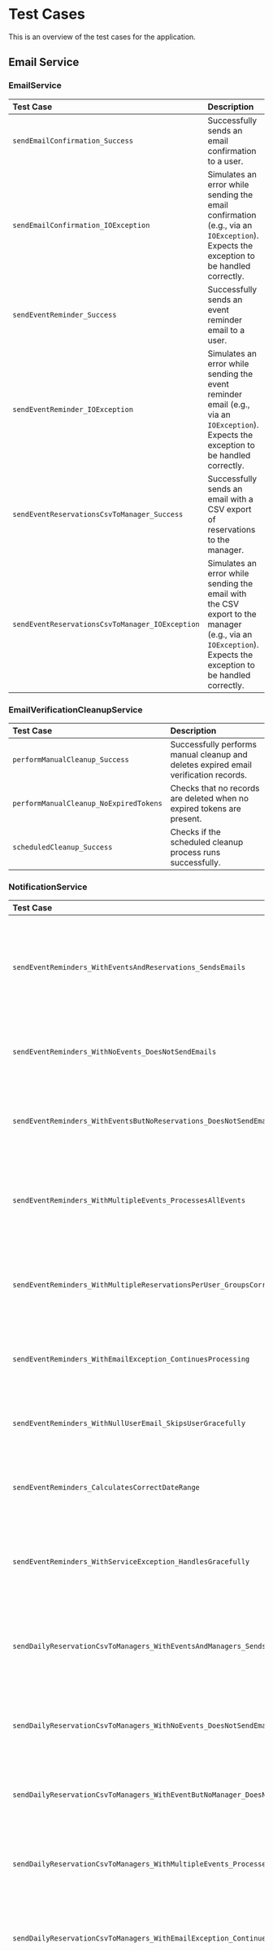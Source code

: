 # Test Cases

This is an overview of the test cases for the application.

## Email Service

### EmailService

| Test Case | Description |
| :--- | :--- |
| `sendEmailConfirmation_Success` | Successfully sends an email confirmation to a user. |
| `sendEmailConfirmation_IOException` | Simulates an error while sending the email confirmation (e.g., via an `IOException`). Expects the exception to be handled correctly. |
| `sendEventReminder_Success` | Successfully sends an event reminder email to a user. |
| `sendEventReminder_IOException` | Simulates an error while sending the event reminder email (e.g., via an `IOException`). Expects the exception to be handled correctly. |
| `sendEventReservationsCsvToManager_Success` | Successfully sends an email with a CSV export of reservations to the manager. |
| `sendEventReservationsCsvToManager_IOException` | Simulates an error while sending the email with the CSV export to the manager (e.g., via an `IOException`). Expects the exception to be handled correctly. |

### EmailVerificationCleanupService

| Test Case | Description |
| :--- | :--- |
| `performManualCleanup_Success` | Successfully performs manual cleanup and deletes expired email verification records. |
| `performManualCleanup_NoExpiredTokens` | Checks that no records are deleted when no expired tokens are present. |
| `scheduledCleanup_Success` | Checks if the scheduled cleanup process runs successfully. |

### NotificationService

| Test Case | Description |
| :--- | :--- |
| `sendEventReminders_WithEventsAndReservations_SendsEmails` | Checks that event reminders are successfully sent to users with reservations for tomorrow's events. |
| `sendEventReminders_WithNoEvents_DoesNotSendEmails` | Checks that no emails are sent when there are no events for tomorrow. |
| `sendEventReminders_WithEventsButNoReservations_DoesNotSendEmails` | Checks that no emails are sent when events exist but there are no reservations. |
| `sendEventReminders_WithMultipleEvents_ProcessesAllEvents` | Checks that all events for tomorrow are processed and corresponding reminders are sent. |
| `sendEventReminders_WithMultipleReservationsPerUser_GroupsCorrectly` | Checks that multiple reservations by the same user for one event are grouped correctly. |
| `sendEventReminders_WithEmailException_ContinuesProcessing` | Checks that processing continues for other users in case of email errors. |
| `sendEventReminders_WithNullUserEmail_SkipsUserGracefully` | Checks that users with null email addresses are skipped gracefully. |
| `sendEventReminders_CalculatesCorrectDateRange` | Checks that the correct date range (tomorrow) is used for the event search. |
| `sendEventReminders_WithServiceException_HandlesGracefully` | Checks the behavior in case of service exceptions (e.g., database error). |
| `sendDailyReservationCsvToManagers_WithEventsAndManagers_SendsCsvEmails` | Checks that CSV export emails are successfully sent to managers of events taking place today. |
| `sendDailyReservationCsvToManagers_WithNoEvents_DoesNotSendEmails` | Checks that no CSV export emails are sent when there are no events for today. |
| `sendDailyReservationCsvToManagers_WithEventButNoManager_DoesNotSendEmail` | Checks that no email is sent if an event has no assigned manager. |
| `sendDailyReservationCsvToManagers_WithMultipleEvents_ProcessesAllEvents` | Checks that CSV exports are sent for all of today's events with different managers. |
| `sendDailyReservationCsvToManagers_WithEmailException_ContinuesProcessing` | Checks that processing continues for other managers in case of email errors. |
| `sendDailyReservationCsvToManagers_CalculatesCorrectDateRange` | Checks that the correct date range (today) is used for the event search. |
| `sendDailyReservationCsvToManagers_WithServiceException_HandlesGracefully` | Checks the behavior in case of service exceptions during CSV export processing. |

## Security

### AuthService

| Test Case | Description |
| :--- | :--- |
| `authenticate_Success` | Successfully authenticates a user with valid credentials and returns a token. |
| `authenticate_Success_WithEmail` | Successfully authenticates a user with valid credentials (email) and returns a token. |
| `authenticate_AuthenticationFailedException_InvalidUsername` | Attempts to authenticate with a non-existent username. Expects `AuthenticationFailedException`. |
| `authenticate_AuthenticationFailedException_InvalidPassword` | Attempts to authenticate with a valid username but an incorrect password. Expects `AuthenticationFailedException`. |
| `testAuthenticateFailureEmailNotFound` | Attempts to authenticate with a non-existent email address. Expects `AuthenticationFailedException`. |
| `testAuthenticateWithEmailWrongPassword` | Attempts to authenticate with a valid email address but an incorrect password. Expects `AuthenticationFailedException`. |
| `testAuthenticateWithEmailIdentifier` | Checks that email addresses are correctly identified as emails and that email-based search is used. |
| `testAuthenticateWithEmptyPassword` | Attempts to authenticate with an empty password. Expects `AuthenticationFailedException`. |
| `testAuthenticateIdentifierDetection` | Tests the correct detection of email vs. username as an identifier. |
| `testAuthenticateUsernameIdentification` | Checks that usernames without an @ symbol are correctly identified as usernames. |
| `testAuthenticateWithInvalidHash` | Tests the behavior with an invalid password hash format. Expects `RuntimeException`. |
| `testAuthenticateSpecialCharactersInPassword` | Tests authentication with special characters in the password. |

### TokenService

| Test Case | Description |
| :--- | :--- |
| `generateToken_Success` | Successfully generates a JWT token for a given user. |
| `generateToken_ValidTokenContent` | Checks if the generated token contains the correct user information (e.g., username, roles). |
| `generateToken_TokenExpiration` | Checks if the generated token has a correct expiration time. |
| `generateToken_NullEmail_UsesEmptyString` | Checks that an empty string is used in the token for a null email. |
| `generateToken_EmptyRoles_HandlesCorrectly` | Tests the behavior for a user with an empty roles list. |
| `getExpirationMinutes_ReturnsConfiguredValue` | Checks that the configured expiration time is returned correctly. |
| `createNewJwtCookie_ValidCookie` | Successfully creates a JWT cookie with correct properties (HttpOnly, Secure, Path, MaxAge). |
| `createNewJwtCookie_DifferentExpirationTime` | Checks that different expiration times are correctly reflected in the cookie's MaxAge. |
| `createNewJwtCookie_EmptyToken` | Tests the behavior when creating a cookie with an empty token. |
| `createNewJwtCookie_NullToken` | Tests the behavior when creating a cookie with a null token. |
| `generateToken_CustomExpirationTime` | Checks that custom expiration times (e.g., 24 hours) are applied correctly. |

### AuthResource

| Test Case | Description |
| :--- | :--- |
| `login_Success` | Sends a POST request to `/api/auth/login` with valid credentials. Expects a 200 OK status and a JWT cookie with the correct `Max-Age`. |
| `login_AuthenticationFailedException_InvalidCredentials` | Sends a POST request to `/api/auth/login` with invalid credentials. Expects a 401 Unauthorized status. |
| `login_BadRequest_MissingCredentials` | Sends a POST request to `/api/auth/login` without a username or password. Expects a 400 Bad Request status. |
| `register_Success` | Sends a POST request to `/api/auth/register` with valid registration data. Expects a 201 Created status. |
| `register_Failure_DuplicateUsername` | Sends a POST request to `/api/auth/register` with an already existing username. Expects a 409 Conflict status. |
| `register_Failure_InvalidData` | Sends a POST request to `/api/auth/register` with invalid data (e.g., missing username, too short password). Expects a 400 Bad Request status. |

## UserService

### createUser(UserCreationDTO userCreationDTO)

| Test Case | Description |
| :--- | :--- |
| `createUser_Success_WithEmail` | Creates a new user with valid data (username, password, email, first name, last name). Checks if the user is successfully saved in the database and an email confirmation is sent. |
| `createUser_Success_WithoutEmail` | Creates a new user with valid data (username, password, first name, last name), but without an email. Checks if the user is successfully saved in the database and no email confirmation is sent. |
| `createUser_InvalidUserException_NullDTO` | Attempts to create a user with a `null` `UserCreationDTO`. Expects `InvalidUserException`. |
| `createUser_InvalidUserException_EmptyUsername` | Attempts to create a user with an empty or whitespace-only username. Expects `InvalidUserException`. |
| `createUser_InvalidUserException_EmptyPassword` | Attempts to create a user with an empty or whitespace-only password. Expects `InvalidUserException`. |
| `createUser_DuplicateUserException_ExistingUsername` | Attempts to create a user with a username that already exists in the database. Expects `DuplicateUserException`. |
| `createUser_Success_WithDuplicateEmail` | Creates a new user with an email address that is already used by another user. Checks if the user is created successfully and no `DuplicateUserException` is thrown. |
| `createUser_InternalServerErrorException_EmailSendFailure` | Simulates an error while sending the email confirmation (e.g., via an `IOException` in `EmailService`). Expects `InternalServerErrorException`. |

### importUsers(Set<AdminUserCreationDto> adminUserCreationDtos)

| Test Case | Description |
| :--- | :--- |
| `importUsers_Success` | Successfully imports multiple users. |
| `importUsers_EmptySet` | Attempts to import an empty set of users. Expects an empty list of imported users. |
| `importUsers_InvalidUserException` | Attempts to import users with invalid data (e.g., empty username). Expects `InvalidUserException`. |
| `importUsers_DuplicateUserException` | Attempts to import users, one of whom already exists. Expects `DuplicateUserException`. |
| `importUsers_EmailSendFailure` | Simulates an email sending failure during import. Expects `RuntimeException`. |

### updateUser(Long id, AdminUserUpdateDTO user)

| Test Case | Description |
| :--- | :--- |
| `updateUser_Success_UpdateFirstname` | Successfully updates the first name of an existing user (admin function). |
| `updateUser_Success_UpdateLastname` | Successfully updates the last name of an existing user (admin function). |
| `updateUser_Success_UpdatePassword` | Successfully updates the password of an existing user (admin function). |
| `updateUser_Success_UpdateRoles` | Successfully updates the roles of an existing user (admin function). |
| `updateUser_Success_NoEmailChange` | Successfully updates other fields of an existing user (e.g., first name, last name, password, roles) without changing the email address (admin function). Checks that no email confirmation is sent. |
| `updateUser_Success_UpdateEmail` | Successfully updates the email address of an existing user and checks if the email verification is reset and a new confirmation email is sent (admin function). |
| `updateUser_UserNotFoundException` | Attempts to update a non-existent user (admin function). Expects `UserNotFoundException`. |
| `updateUser_InvalidUserException_NullDTO` | Attempts to update a user with a `null` `AdminUserUpdateDTO` (admin function). Expects `InvalidUserException`. |
| `updateUser_Success_WithDuplicateEmail` | Updates a user's email address to an already existing email address (admin function). Checks if the update is successful and no `DuplicateUserException` is thrown. |
| `updateUser_InternalServerErrorException_EmailSendFailure` | Simulates an error while sending the email confirmation after an email change (admin function). Expects `InternalServerErrorException`. |

### deleteUser(Long id)

| Test Case | Description |
| :--- | :--- |
| `deleteUser_Success` | Successfully deletes an existing user by their ID. |
| `deleteUser_UserNotFoundException` | Attempts to delete a non-existent user. Expects `UserNotFoundException`. |

### getUserById(Long id)

| Test Case | Description |
| :--- | :--- |
| `getUserById_Success` | Successfully retrieves an existing user by their ID. |
| `getUserById_UserNotFoundException` | Attempts to retrieve a non-existent user. Expects `UserNotFoundException`. |

### getAllUsers()

| Test Case | Description |
| :--- | :--- |
| `getAllUsers_Success_WithUsers` | Successfully retrieves a list of all users when users are present. |
| `getAllUsers_Success_NoUsers` | Successfully retrieves an empty list when no users are present. |

### getAvailableRoles()

| Test Case | Description |
| :--- | :--- |
| `getAvailableRoles_Success` | Successfully retrieves a list of all available roles. |

### updateUserProfile(String username, UserProfileUpdateDTO userProfileUpdateDTO)

| Test Case | Description |
| :--- | :--- |
| `updateUserProfile_Success_UpdateFirstname` | Successfully updates the first name of an existing user via their username. |
| `updateUserProfile_Success_UpdateLastname` | Successfully updates the last name of an existing user via their username. |
| `updateUserProfile_Success_UpdatePassword` | Successfully updates the password of an existing user via their username. |
| `updateUserProfile_Success_PasswordSaltChangesOnPasswordUpdate` | Checks if the salt changes when updating the password of an existing user via their username. |
| `updateUserProfile_Success_UpdateEmail` | Successfully updates the email address of an existing user via their username and checks if the email verification is reset and a new confirmation email is sent. |
| `updateUserProfile_DoesNotUpdateRoles` | Ensures that an attempt to update one's own roles via this endpoint is ignored. |
| `updateUserProfile_UserNotFoundException` | Attempts to update the profile of a non-existent user. Expects `UserNotFoundException`. |
| `updateUserProfile_InvalidUserException_NullDTO` | Attempts to update a user profile with a `null` `UserProfileUpdateDTO`. Expects `InvalidUserException`. |
| `updateUserProfile_Success_WithDuplicateEmail` | Updates a user profile's email address to an already existing email address. Checks if the update is successful and no `DuplicateUserException` is thrown. |
| `updateUserProfile_InternalServerErrorException_EmailSendFailure` | Simulates an error while sending the email confirmation after an email change. Expects `InternalServerErrorException`. |

### verifyEmailWithCode(String verificationCode)

| Test Case | Description |
| :--- | :--- |
| `verifyEmailWithCode_Success` | Successfully verifies an email address with a valid 6-digit verification code. Checks if the email verification record is deleted and the user is marked as "email verified". |
| `verifyEmailWithCode_BadRequestException_NullCode` | Attempts to verify the email with a `null` verification code. Expects `IllegalArgumentException`. |
| `verifyEmailWithCode_BadRequestException_EmptyCode` | Attempts to verify the email with an empty verification code. Expects `IllegalArgumentException`. |
| `verifyEmailWithCode_BadRequestException_InvalidFormat` | Attempts to verify the email with a verification code that does not match the 6-digit number format. Expects `IllegalArgumentException`. |
| `verifyEmailWithCode_BadRequestException_CodeNotFound` | Attempts to verify the email with a verification code for which no verification record exists. Expects `IllegalArgumentException`. |
| `verifyEmailWithCode_TokenExpiredException` | Attempts to verify the email with an expired verification code. Expects `TokenExpiredException`. |
| `verifyEmailWithCode_FailsWithUsedCode` | Ensures that an already used email verification code cannot be used again. |

## EventService

### createEvent(EventRequestDTO dto, User manager)

| Test Case | Description |
| :--- | :--- |
| `createEvent_Success` | Successfully creates a new event with valid data and a manager. |
| `createEvent_IllegalArgumentException_LocationNotFound` | Attempts to create an event with a non-existent EventLocation ID. Expects `IllegalArgumentException`. |

### updateEvent(Long id, EventRequestDTO dto, User manager)

| Test Case | Description |
| :--- | :--- |
| `updateEvent_Success_AsManager` | Successfully updates an existing event as the event's manager. |
| `updateEvent_Success_AsAdmin` | Successfully updates an existing event as an administrator. |
| `updateEvent_EventNotFoundException` | Attempts to update a non-existent event. Expects `EventNotFoundException`. |
| `updateEvent_ForbiddenException_NotManagerOrAdmin` | Attempts to update an event as a user who is neither a manager nor an administrator. Expects `ForbiddenException`. |
| `updateEvent_IllegalArgumentException_LocationNotFound` | Attempts to update an event with a non-existent EventLocation ID. Expects `IllegalArgumentException`. |

### getEventsByCurrentManager(User manager)

| Test Case | Description |
| :--- | :--- |
| `getEventsByCurrentManager_Success_AsAdmin` | Retrieves all events as an administrator. |
| `getEventsByCurrentManager_Success_AsManager` | Retrieves events belonging to the current manager. |
| `getEventsByCurrentManager_Success_NoEventsForManager` | Retrieves an empty list if the manager manages no events. |

### setReservationsAllowedForUser(EventUserAllowancesDto dto, User manager)

| Test Case | Description |
| :--- | :--- |
| `setReservationsAllowedForUser_Success_NewAllowance` | Successfully sets the allowed number of reservations for a user for an event (new entry). |
| `setReservationsAllowedForUser_Success_UpdateAllowance` | Successfully updates the allowed number of reservations for a user for an event (existing entry). |
| `setReservationsAllowedForUser_EventNotFoundException` | Attempts to set reservation allowance for a non-existent event. Expects `EventNotFoundException`. |
| `setReservationsAllowedForUser_UserNotFoundException` | Attempts to set reservation allowance for a non-existent user. Expects `UserNotFoundException`. |
| `setReservationsAllowedForUser_ForbiddenException_NotManagerOrAdmin` | Attempts to set reservation allowance as a user who is neither a manager nor an administrator of the event. Expects `ForbiddenException`. |
| `setReservationsAllowedForUser_Success_AsAdmin` | Successfully sets the allowed number of reservations for a user for an event by an administrator and checks for correct data persistence. |

### updateReservationAllowance(EventUserAllowanceUpdateDto dto, User manager)

| Test Case | Description |
| :--- | :--- |
| `updateReservationAllowance_Success_AsManager` | Successfully updates an existing reservation allowance as the event's manager. |
| `updateReservationAllowance_Success_AsAdmin` | Successfully updates an existing reservation allowance as an administrator. |
| `updateReservationAllowance_EventNotFoundException_AllowanceNotFound` | Attempts to update a non-existent reservation allowance. Expects `EventNotFoundException`. |
| `updateReservationAllowance_SecurityException_NotManagerOrAdmin` | Attempts to update a reservation allowance as a user who is neither a manager nor an administrator of the event. Expects `SecurityException`. |

### getReservationAllowanceById(Long id, User manager)

| Test Case | Description |
| :--- | :--- |
| `getReservationAllowanceById_Success_AsManager` | Successfully retrieves an `EventUserAllowance` as the responsible manager. |
| `getReservationAllowanceById_Success_AsAdmin` | Successfully retrieves an `EventUserAllowance` as an administrator. |
| `getReservationAllowanceById_ForbiddenException_NotManagerOrAdmin` | Attempts to retrieve an `EventUserAllowance` as an unauthorized user. Expects `SecurityException`. |
| `getReservationAllowanceById_EventNotFoundException` | Attempts to retrieve a non-existent `EventUserAllowance`. Expects `EventNotFoundException`. |

## ReservationService

### findAllReservations(User currentUser)

| Test Case | Description |
| :--- | :--- |
| `findAllReservations_Success_AsAdmin` | Retrieves all reservations as an administrator. |
| `findAllReservations_Success_AsManager` | Retrieves reservations for events that the manager is allowed to manage. |
| `findAllReservations_Success_NoAllowedEventsForManager` | Retrieves an empty list if the manager is not allowed to manage any events. |
| `findAllReservations_ForbiddenException_OtherRoles` | Attempts to retrieve reservations as a user with a different role. Expects `ForbiddenException`. |

### findReservationById(Long id, User currentUser)

| Test Case | Description |
| :--- | :--- |
| `findReservationById_Success_AsAdmin` | Retrieves a reservation as an administrator. |
| `findReservationById_Success_AsManager` | Retrieves a reservation belonging to an event that the manager is allowed to manage. |
| `findReservationById_NotFoundException` | Attempts to retrieve a non-existent reservation. Expects `NotFoundException`. |
| `findReservationById_ForbiddenException_NotAllowed` | Attempts to retrieve a reservation for which the user has no permission. Expects `ForbiddenException`. |

### createReservation(ReservationRequestDTO dto, User currentUser)

| Test Case | Description |
| :--- | :--- |
| `createReservation_Success_AsAdmin` | Successfully creates a reservation as an administrator. |
| `createReservation_Success_AsManager` | Successfully creates a reservation as a manager for an event they are allowed to manage. |
| `createReservation_UserNotFoundException_TargetUser` | Attempts to create a reservation for a non-existent target user. Expects `UserNotFoundException`. |
| `createReservation_NotFoundException_EventNotFound` | Attempts to create a reservation for a non-existent event. Expects `NotFoundException`. |
| `createReservation_ForbiddenException_NotAllowed` | Attempts to create a reservation as a user who has no permission. Expects `ForbiddenException`. |
| `createReservation_NotFoundException_SeatNotFound` | Attempts to create a reservation for a non-existent seat. Expects `NotFoundException`. |
| `createReservation_BadRequestException_NoAllowance` | Attempts to create a reservation when the user has no reservation allowance for the event. Expects `BadRequestException`. |
| `createReservation_BadRequestException_AllowanceZero` | Attempts to create a reservation when the user's reservation allowance is 0. Expects `BadRequestException`. |
| `createReservation_Forbidden_AsUser` | Attempts to create a reservation as a regular user, which should fail. |

### updateReservation(Long id, ReservationRequestDTO dto, User currentUser)

| Test Case | Description |
| :--- | :--- |
| `updateReservation_Success_AsAdmin` | Successfully updates a reservation as an administrator. |
| `updateReservation_Success_AsManager` | Successfully updates a reservation as a manager for an event they are allowed to manage. |
| `updateReservation_NotFoundException_ReservationNotFound` | Attempts to update a non-existent reservation. Expects `NotFoundException`. |
| `updateReservation_ForbiddenException_NotAllowed` | Attempts to update a reservation as a user who has no permission. Expects `ForbiddenException`. |
| `updateReservation_NotFoundException_NewEventNotFound` | Attempts to update a reservation to a non-existent new event. Expects `NotFoundException`. |
| `updateReservation_ForbiddenException_NewEventNotAllowed` | Attempts to update a reservation to a new event for which the manager has no permission. Expects `ForbiddenException`. |
| `updateReservation_NotFoundException_UserNotFound` | Attempts to update a reservation with a non-existent user. Expects `NotFoundException`. |
| `updateReservation_NotFoundException_SeatNotFound` | Attempts to update a reservation with a non-existent seat. Expects `NotFoundException`. |

### deleteReservation(Long id, User currentUser)

| Test Case | Description |
| :--- | :--- |
| `deleteReservation_Success_AsAdmin` | Successfully deletes a reservation as an administrator. |
| `deleteReservation_Success_AsManager` | Successfully deletes a reservation as a manager for an event they are allowed to manage. |
| `deleteReservation_NotFoundException` | Attempts to delete a non-existent reservation. Expects `NotFoundException`. |
| `deleteReservation_ForbiddenException_NotAllowed` | Attempts to delete a reservation as a user who has no permission. Expects `ForbiddenException`. |
| `blockSeats_Success` | Successfully blocks seats for an event as a manager. |
| `blockSeats_Forbidden` | Attempts to block seats as an unauthorized user. Expects `SecurityException`. |
| `blockSeats_SeatAlreadyReserved` | Attempts to block already reserved or blocked seats. Expects `IllegalStateException`. |

## EventService (reservation package)

### getEventsForCurrentUser(String username)

| Test Case | Description |
| :--- | :--- |
| `getEventsForCurrentUser_Success` | Successfully retrieves events for the current user based on their EventUserAllowances. The response includes the number of allowed reservations. |
| `getEventsForCurrentUser_UserNotFoundException` | Attempts to retrieve events for a non-existent user. Expects `UserNotFoundException`. |
| `getEventsForCurrentUser_Success_NoEvents` | Retrieves an empty list if the user has no EventUserAllowances. |

## ReservationService (reservation package)

### findReservationsByUser(User currentUser)

| Test Case | Description |
| :--- | :--- |
| `findReservationsByUser_Success` | Successfully retrieves all reservations for the current user. |
| `findReservationsByUser_Success_NoReservations` | Retrieves an empty list if the user has no reservations. |

### findReservationByIdForUser(Long id, User currentUser)

| Test Case | Description |
| :--- | :--- |
| `findReservationByIdForUser_Success` | Successfully retrieves a reservation for the current user by ID. |
| `findReservationByIdForUser_NotFoundException` | Attempts to retrieve a non-existent reservation. Expects `NotFoundException`. |
| `findReservationByIdForUser_ForbiddenException` | Attempts to retrieve a reservation that does not belong to the current user. Expects `ForbiddenException`. |

### createReservationForUser(UserReservationsRequestDTO dto, User currentUser)

| Test Case | Description |
| :--- | :--- |
| `createReservationForUser_Success` | Successfully creates one or more reservations for the current user. |
| `createReservationForUser_NotFoundException_EventNotFound` | Attempts to create a reservation for a non-existent event. Expects `NotFoundException`. |
| `createReservationForUser_NotFoundException_SeatNotFound` | Attempts to create a reservation for one or more non-existent seats. Expects `NotFoundException`. |
| `createReservationForUser_ForbiddenException_NoAllowance` | Attempts to create a reservation when the user has no reservation allowance for the event. Expects `ForbiddenException`. |
| `createReservationForUser_NoSeatsAvailableException_LimitReached` | Attempts to create more reservations than the allowed number for the user. Expects `NoSeatsAvailableException`. |
| `createReservationForUser_EventBookingClosedException` | Attempts to create a reservation for an event whose booking deadline has passed. Expects `EventBookingClosedException`. |
| `createReservationForUser_SeatAlreadyReservedException` | Attempts to create a reservation for an already reserved seat. Expects `SeatAlreadyReservedException`. |
| `createReservationForUser_IllegalArgumentException_NoSeatIds` | Attempts to create a reservation without specifying seat IDs. |
| `createReservationForUser_IllegalStateException_EmailNotVerified` | Attempts to create a reservation with a user whose email address is not verified. Expects `IllegalStateException`. |

### deleteReservationForUser(Long id, User currentUser)

| Test Case | Description |
| :--- | :--- |
| `deleteReservationForUser_Success` | Successfully deletes a reservation for the current user. |
| `deleteReservationForUser_NotFoundException` | Attempts to delete a non-existent reservation. Expects `NotFoundException`. |
| `deleteReservationForUser_ForbiddenException_NotOwner` | Attempts to delete a reservation that does not belong to the current user. Expects `ForbiddenException`. |
| `deleteReservationForUser_ForbiddenException_NoAllowance` | Attempts to delete a reservation when the user has no reservation allowance for the event (even though they are the owner of the reservation). Expects `ForbiddenException`. |

## EventLocation Service

### EventLocationService (Manager/Admin)

| Test Case | Description |
| :--- | :--- |
| `getEventLocationsByCurrentManager_Success_AsAdmin` | Retrieves all EventLocations as an administrator. |
| `getEventLocationsByCurrentManager_Success_AsManager` | Retrieves EventLocations belonging to the current manager. |
| `getEventLocationsByCurrentManager_Success_NoEventLocationsForManager` | Retrieves an empty list if the manager manages no EventLocations. |
| `createEventLocation_Success` | Successfully creates a new EventLocation with valid data. |
| `createEventLocation_InvalidInput` | Attempts to create an EventLocation with invalid data (e.g., empty fields). |
| `createEventLocation_InvalidInput_NegativeCapacity` | Attempts to create an EventLocation with negative capacity. |
| `updateEventLocation_Success_AsManager` | Successfully updates an existing EventLocation as the owner. |
| `updateEventLocation_Success_AsAdmin` | Successfully updates an existing EventLocation as an administrator. |
| `updateEventLocation_NotFound` | Attempts to update a non-existent EventLocation. |
| `updateEventLocation_ForbiddenException_NotManagerOrAdmin` | Attempts to update an EventLocation without the required permissions. |
| `deleteEventLocation_Success_AsManager` | Successfully deletes an existing EventLocation as the owner. |
| `deleteEventLocation_Success_AsAdmin` | Successfully deletes an existing EventLocation as an administrator. |
| `deleteEventLocation_NotFound` | Attempts to delete a non-existent EventLocation. |
| `deleteEventLocation_ForbiddenException_NotManagerOrAdmin` | Attempts to delete an EventLocation without the required permissions. |
| `importEventLocation_Success` | Successfully creates a new EventLocation with a list of seats. |
| `importSeatsToEventLocation_Success` | Successfully imports seats to an existing EventLocation as a manager. |
| `importSeatsToEventLocation_Success_AsAdmin` | Successfully imports seats to an existing EventLocation as an administrator. |
| `importSeatsToEventLocation_NotFound` | Attempts to import seats to a non-existent EventLocation. |
| `importSeatsToEventLocation_Forbidden` | Attempts to import seats to an EventLocation for which there is no permission. |
| `createEventLocation_WithMarkers_Success` | Successfully creates a new EventLocation with markers. |
| `createEventLocation_WithNullMarkers_Success` | Successfully creates a new EventLocation with a null marker list. |
| `createEventLocation_WithEmptyMarkers_Success` | Successfully creates a new EventLocation with an empty marker list. |
| `updateEventLocation_WithMarkers_Success` | Successfully updates an existing EventLocation with new markers. |
| `updateEventLocation_ClearingMarkers_Success` | Successfully updates an existing EventLocation and deletes all markers. |
| `convertToMarkerEntities_ValidInput` | Tests the conversion of marker DTOs to entities with various limits. |

### EventLocationService (User)

| Test Case | Description |
| :--- | :--- |
| `getLocationsForCurrentUser_Success_FromAllowanceAndReservation` | Successfully retrieves event locations for the current user based on permissions and reservations. |
| `getLocationsForCurrentUser_Deduplicates_Locations` | Ensures that duplicate event locations from permissions and reservations are correctly deduplicated. |
| `getLocationsForCurrentUser_Empty` | Retrieves an empty list if the user has no event locations via permissions or reservations. |
| `getLocationsForCurrentUser_UserNotFound` | Attempts to retrieve event locations for a non-existent user. Expects `UserNotFoundException`. |
| `getLocationsForCurrentUser_Success_OnlyFromAllowance` | Successfully retrieves event locations for the current user when only permissions are present. |
| `getLocationsForCurrentUser_Success_OnlyFromReservation` | Successfully retrieves event locations for the current user when only reservations are present. |
| `getLocationsForCurrentUser_NoAllowanceNoReservation` | Retrieves an empty list if the user has neither permissions nor reservations. |
| `getLocationsForCurrentUser_OneLocationWithAllowance_OneLocationWithReservation` | Successfully retrieves event locations when one location is assigned via permission and another via reservation. |
| `getLocationsForCurrentUser_TwoDifferentLocations_OneAllowanceOneReservation` | Successfully retrieves event locations when two different locations are assigned via permission and reservation. |
| `getLocationsForCurrentUser_OneLocationTwoEvents_OneAllowanceOneReservation` | Successfully retrieves a single event location when it is assigned via two different events (one with permission, one with reservation). |

### EventLocationResource (User)

| Test Case | Description |
| :--- | :--- |
| `getLocations_ReturnsLocationsForUser` | Successfully retrieves event locations for the authenticated user. |
| `getLocations_NoAuth_ReturnsUnauthorized` | Attempts to retrieve event locations without authentication. Expects `401 Unauthorized`. |
| `getLocations_UserWithNoLocations_ReturnsEmptyList` | Retrieves an empty list if the authenticated user has no event locations. |
| `getLocations_DeduplicatesLocations_FromAllowanceAndReservation` | Ensures that event locations are correctly deduplicated when they are accessible via both permissions and reservations. |

## EventLocationMarker Tests

### EventLocationMarker

| Test Case | Description |
| :--- | :--- |
| `testDefaultConstructor` | Checks for correct initialization with the default constructor. |
| `testParameterizedConstructor` | Checks for correct initialization with the parameterized constructor. |
| `testSettersAndGetters` | Tests all setter and getter methods. |
| `testEquals_SameObject` | Checks equals() with the same object. |
| `testEquals_EqualObjects` | Checks equals() with identical objects. |
| `testEquals_DifferentLabel` | Checks equals() with different labels. |
| `testEquals_DifferentXCoordinate` | Checks equals() with different X coordinates. |
| `testEquals_DifferentYCoordinate` | Checks equals() with different Y coordinates. |
| `testEquals_NullObject` | Checks equals() with a null object. |
| `testEquals_DifferentClass` | Checks equals() with a different class type. |
| `testEquals_NullValues` | Checks equals() with null values in both objects. |
| `testEquals_MixedNullValues` | Checks equals() with mixed null values. |
| `testHashCode_EqualObjects` | Checks for consistent hashCode() values for equal objects. |
| `testHashCode_DifferentObjects` | Checks for different hashCode() values for different objects. |
| `testHashCode_NullValues` | Checks hashCode() with null values. |
| `testToString` | Checks the toString() output with normal values. |
| `testToString_NullValues` | Checks the toString() output with null values. |
| `testCoordinatesBoundaries` | Tests boundary values for coordinates (Integer.MAX_VALUE, Integer.MIN_VALUE). |
| `testEmptyLabel` | Tests behavior with an empty label. |

### MakerRequestDTO

| Test Case | Description |
| :--- | :--- |
| `testDefaultConstructor` | Checks for correct initialization with the default constructor. |
| `testParameterizedConstructor` | Checks for correct initialization with the parameterized constructor. |
| `testSettersAndGetters` | Tests all setter and getter methods. |
| `testSettersWithNullValues` | Tests setters with null values. |
| `testWithBoundaryValues` | Tests boundary values for coordinates. |
| `testWithZeroCoordinates` | Tests behavior with zero coordinates. |
| `testWithNegativeCoordinates` | Tests behavior with negative coordinates. |
| `testLongLabel` | Tests behavior with a very long label. |
| `testSetterChaining` | Tests that setters function independently. |
| `testOverwriteValues` | Tests overwriting values. |

### EventLocationMakerDTO

| Test Case | Description |
| :--- | :--- |
| `testConstructorWithMarkerEntity` | Checks constructor with EventLocationMarker entity. |
| `testDirectConstructor` | Checks direct constructor with parameters. |
| `testWithZeroCoordinates` | Tests behavior with zero coordinates. |
| `testWithNegativeCoordinates` | Tests behavior with negative coordinates. |
| `testWithBoundaryValues` | Tests boundary values for coordinates. |
| `testWithNullLabel` | Tests behavior with a null label. |
| `testWithEmptyLabel` | Tests behavior with an empty label. |
| `testWithLongLabel` | Tests behavior with a very long label. |
| `testRecordEquality` | Tests record equality and differences. |
| `testRecordHashCode` | Tests record hashCode consistency. |
| `testRecordToString` | Tests record toString method. |
| `testConversionConsistency` | Tests consistency in conversion from Entity to DTO. |
| `testNullCoordinatesInEntity` | Tests behavior with null coordinates in Entity (NullPointerException expected). |

## Seat Service

### SeatService

| Test Case | Description |
| :--- | :--- |
| `createSeat_Success` | Successfully creates a new seat with valid data. |
| `createSeat_Success_AsManager` | Successfully creates a new seat as a manager. |
| `createSeat_Success_AsAdmin` | Successfully creates a new seat as an admin. |
| `createSeat_ForbiddenException_NotManagerOfLocation` | Attempts to create a seat for a location that one does not own. |
| `createSeat_InvalidInput` | Attempts to create a seat with invalid data. |
| `findAllSeatsForManager_Success_AsAdmin` | Retrieves all seats as an administrator. |
| `findAllSeatsForManager_Success_AsManager` | Retrieves seats belonging to the current manager. |
| `findAllSeatsForManager_Success_NoSeatsForManager` | Retrieves an empty list if the manager manages no seats. |
| `findSeatByIdForManager_Success_AsAdmin` | Retrieves a seat as an administrator. |
| `findSeatByIdForManager_Success_AsManager` | Retrieves a seat belonging to the current manager. |
| `findSeatByIdForManager_NotFound` | Attempts to retrieve a non-existent seat. |
| `findSeatByIdForManager_ForbiddenException` | Attempts to retrieve a seat for which there is no permission. |
| `updateSeat_Success_AsManager` | Successfully updates an existing seat as a manager. |
| `updateSeat_Success_AsAdmin` | Successfully updates an existing seat as an admin. |
| `updateSeat_NotFound` | Attempts to update a non-existent seat. |
| `updateSeat_InvalidInput` | Attempts to update a seat with invalid data. |
| `updateSeat_ForbiddenException_NotManagerOfSeatLocation` | Attempts to update a seat belonging to a foreign location. |
| `updateSeat_ForbiddenException_NotManagerOfNewLocation` | Attempts to move a seat to a foreign location. |
| `deleteSeat_Success_AsManager` | Successfully deletes an existing seat as a manager. |
| `deleteSeat_Success_AsAdmin` | Successfully deletes an existing seat as an admin. |
| `deleteSeat_NotFound` | Attempts to delete a non-existent seat. |
| `deleteSeat_ForbiddenException_NotManager` | Attempts to delete a seat for which there is no permission. |
| `findSeatEntityById_Success` | Successfully retrieves a seat entity. |
| `findSeatEntityById_ForbiddenException` | Attempts to retrieve a seat entity for which the user has no permission. |

## GlobalExceptionHandler

### GlobalExceptionHandler

| Test Case | Description |
| :--- | :--- |
| `testUserNotFoundException` | Tests the handling of `UserNotFoundException` and expects HTTP status 404 (Not Found). |
| `testEventNotFoundException` | Tests the handling of `EventNotFoundException` and expects HTTP status 404 (Not Found). |
| `testSeatNotFoundException` | Tests the handling of `SeatNotFoundException` and expects HTTP status 404 (Not Found). |
| `testReservationNotFoundException` | Tests the handling of `ReservationNotFoundException` and expects HTTP status 404 (Not Found). |
| `testEventLocationNotFoundException` | Tests the handling of `EventLocationNotFoundException` and expects HTTP status 404 (Not Found). |
| `testDuplicateUserException` | Tests the handling of `DuplicateUserException` and expects HTTP status 409 (Conflict). |
| `testSeatAlreadyReservedException` | Tests the handling of `SeatAlreadyReservedException` and expects HTTP status 409 (Conflict). |
| `testAuthenticationFailedException` | Tests the handling of `AuthenticationFailedException` and expects HTTP status 401 (Unauthorized). |
| `testTokenExpiredException` | Tests the handling of `TokenExpiredException` and expects HTTP status 401 (Unauthorized). |
| `testInvalidUserException` | Tests the handling of `InvalidUserException` and expects HTTP status 400 (Bad Request). |
| `testEventBookingClosedException` | Tests the handling of `EventBookingClosedException` and expects HTTP status 400 (Bad Request). |
| `testNoSeatsAvailableException` | Tests the handling of `NoSeatsAvailableException` and expects HTTP status 400 (Bad Request). |
| `testGenericException` | Tests the handling of generic `RuntimeException` and expects HTTP status 500 (Internal Server Error) with the original error message. |
| `testNullPointerException` | Tests the handling of `NullPointerException` and expects HTTP status 500 (Internal Server Error). |
| `testExceptionWithNullMessage` | Tests the handling of exceptions with a null message and expects HTTP status 500 (Internal Server Error). |
| `testExceptionWithEmptyMessage` | Tests the handling of exceptions with an empty message and expects HTTP status 500 (Internal Server Error). |

**Important Changes:**
- `EventBookingClosedException` and `NoSeatsAvailableException` now return HTTP status 400 (Bad Request) instead of 406 (Not Acceptable)
- Generic exceptions return the original error message without the additional "An unexpected error occurred: " prefix
- `ErrorResponseDTO` has been extended with a `getMessage()` method for better compatibility

## HttpForwardFilter

### HttpForwardFilter

| Test Case | Description |
| :--- | :--- |
| `doFilter_ForwardToRootPath` | Checks if the filter forwards requests that do not start with `/api` or `/q` and have a 404 status to the root path `/`. |
| `doFilter_NoForwardForApiOrQuarkusPath` | Checks if the filter does not forward requests that start with `/api` or `/q`. |
| `doFilter_NoForwardForNon404Status` | Checks if the filter does not forward requests with a status other than 404. |

# Resource Tests

This document describes the tests for the REST resources.

## Event Management

### EventLocationResource

Base Path: `/api/manager/eventlocations`

Roles: `MANAGER`, `ADMIN`

---

#### GET /

Retrieves all event locations for the current manager.

**Description:**

This test checks if a manager or administrator can retrieve a list of their event locations.

**Test Cases:**

*   **Success:**
    *   A manager with associated event locations retrieves the list and receives a `200 OK` status with the correct data.
    *   A manager without event locations retrieves the list and receives a `200 OK` status with an empty list.
*   **Failure:**
    *   An unauthenticated user attempts to access the endpoint and receives a `401 Unauthorized` status.
    *   A user with a different role (e.g., `USER`) attempts to access the endpoint and receives a `403 Forbidden` status.

---

#### POST /

Creates a new event location.

**Description:**

This test ensures that a manager or administrator can create a new event location.

**Test Cases:**

*   **Success:**
    *   A manager sends valid data and successfully creates a new event location. A `200 OK` status is returned with the data of the created location.
*   **Failure:**
    *   A manager sends invalid data (e.g., missing name) and receives a `400 Bad Request` status.
    *   An unauthenticated user attempts to create a location and receives `401 Unauthorized`.
    *   A user with the `USER` role attempts to create a location and receives `403 Forbidden`.
---

#### POST /import

Creates a new event location with seats.

**Description:**

This test ensures that a manager or administrator can import a new event location along with a list of seats.

**Test Cases:**

*   **Success:**
    *   A manager sends valid data and successfully imports a new event location and its associated seats. A `200 OK` status is returned with the data of the imported location.
*   **Failure:**
    *   A manager sends invalid data (e.g., missing name in the location or missing seat number) and receives a `400 Bad Request` status.
    *   An unauthenticated user attempts to create a location and receives `401 Unauthorized`.
    *   A user with the `USER` role attempts to create a location and receives `403 Forbidden`.

---

#### PUT /{id}

Updates an existing event location.

**Description:**

This test checks the update functionality for an event location.

**Test Cases:**

*   **Success:**
    *   A manager updates one of their event locations with valid data and receives `200 OK` with the updated data.
*   **Failure:**
    *   A manager attempts to update a location with invalid data and receives `400 Bad Request`.
    *   A manager attempts to update a location that does not belong to them and receives a `404 Not Found` or `403 Forbidden` status.
    *   A manager attempts to update a non-existent location and receives `404 Not Found`.
    *   An unauthenticated user attempts to update a location and receives `401 Unauthorized`.

---

#### DELETE /{id}

Deletes an event location.

**Description:**

This test ensures that a manager or administrator can delete one of their event locations.

**Test Cases:**

*   **Success:**
    *   A manager successfully deletes one of their event locations and receives a `200 OK` status.
*   **Failure:**
    *   A manager attempts to delete a location that does not belong to them and receives `404 Not Found` or `403 Forbidden`.
    *   A manager attempts to delete a non-existent location and receives `404 Not Found`.
    *   An unauthenticated user attempts to delete a location and receives `401 Unauthorized`.

## Reservation

### EventResource

Base Path: `/api/user/events`

Role: `USER`

---

#### GET /


---

### EventResource (Manager)

Base Path: `/api/manager/events`

Roles: `MANAGER`, `ADMIN`

---

#### POST /

Creates a new event.

**Description:**

This test ensures that a manager or admin can create a new event for one of their event locations.

**Test Cases:**

*   **Success:**
    *   A manager sends valid event data and successfully creates a new event. They receive `200 OK` with the detailed data of the event.
*   **Failure:**
    *   A manager attempts to create an event for a location that does not belong to them and receives `404 Not Found`.
    *   Invalid data (e.g., start date after end date) results in `400 Bad Request`.
    *   An unauthorized user (e.g., `USER`) receives `403 Forbidden`.

---

#### PUT /{id}

Updates an existing event.

**Description:**

This test checks the update of an event by a manager or admin.

**Test Cases:**

*   **Success:**
    *   A manager updates an event they manage with valid data and receives `200 OK`.
*   **Failure:**
    *   Attempting to update an event that does not exist results in `404 Not Found`.
    *   Attempting to update an event belonging to another manager results in `404 Not Found`.
    *   Invalid data results in `400 Bad Request`.

---

#### GET /

Retrieves all events managed by the current manager.

**Description:**

This test ensures that a manager or admin can retrieve a list of their own events.

**Test Cases:**

*   **Success:**
    *   A manager retrieves their event list and receives `200 OK` with the data.
*   **Failure:**
    *   An unauthorized user receives `403 Forbidden`.

---

#### GET /{id}

Retrieves a specific event by its ID.

**Description:**

This test ensures that a manager or administrator can retrieve a specific event by its ID, provided they are authorized.

**Test Cases:**

*   **Success:**
    *   A manager retrieves an event they manage and receives `200 OK` with the event data.
    *   An administrator retrieves an event they do not manage and receives `200 OK` with the event data.
*   **Failure:**
    *   A manager attempts to retrieve an event belonging to another manager and receives `403 Forbidden`.
    *   A non-existent event is requested, and `404 Not Found` is returned.
    *   An unauthenticated user attempts to access the endpoint and receives `401 Unauthorized`.

---

#### DELETE /{id}

Deletes an event and all associated data.

**Description:**

This test ensures that a manager or administrator can delete an event. Deleting an event should also remove all associated `EventUserAllowance` entries and reservations (cascade delete).

**Test Cases:**

*   **Success:**
    *   A manager successfully deletes an event they manage and receives a `204 No Content` status.
    *   An administrator successfully deletes an event they do not manage and receives a `204 No Content` status.
    *   After deleting the event, it is verified that the associated `EventUserAllowance` entries have also been deleted.
*   **Failure:**
    *   A manager attempts to delete an event that does not belong to them and receives a `403 Forbidden` status.
    *   A manager attempts to delete a non-existent event and receives a `404 Not Found` status.
    *   An unauthenticated user attempts to delete an event and receives a `401 Unauthorized` status.
    *   A user with the `USER` role attempts to delete an event and receives a `403 Forbidden` status.

---

### ReservationResource (Manager)

Base Path: `/api/manager/reservations`

Roles: `MANAGER`, `ADMIN`

---

#### GET /

Retrieves all reservations for the current manager's events.

**Description:**

This test ensures that a manager can view all reservations for their events.

**Test Cases:**

*   **Success:**
    *   A manager retrieves the list and receives `200 OK` with all relevant reservations.
*   **Failure:**
    *   An unauthorized user receives `403 Forbidden`.

---

#### GET /{id}

Retrieves a specific reservation by its ID.

**Description:**

This test checks if a manager can view a specific reservation, provided it belongs to one of their events.

**Test Cases:**

*   **Success:**
    *   A manager retrieves a reservation belonging to one of their events and receives `200 OK`.
*   **Failure:**
    *   Attempting to retrieve a non-existent reservation results in `404 Not Found`.
    *   Attempting to retrieve a reservation belonging to another manager's event results in `404 Not Found`.

---

#### POST /

Creates a new reservation (as a manager).

**Description:**

This test allows a manager to manually create a reservation for a user.

**Test Cases:**

*   **Success:**
    *   A manager creates a valid reservation for a user and receives `200 OK`.
*   **Failure:**
    *   Invalid data (e.g., non-existent user or seat) results in `404 Not Found`.
    *   Attempting to book an already reserved seat results in `409 Conflict`.

---

#### PUT /{id}

Updates an existing reservation (as a manager).

**Description:**

This test checks the update of a reservation by a manager.

**Test Cases:**

*   **Success:**
    *   A manager updates a reservation with valid data and receives `200 OK`.
*   **Failure:**
    *   Attempting to update a reservation that does not belong to one of their events results in `404 Not Found`.

---

#### DELETE /{id}

Deletes a reservation (as a manager).

**Description:**

This test ensures that a manager can delete a reservation for one of their events.

**Test Cases:**

*   **Success:**
    *   A manager deletes a reservation and receives `200 OK`.
*   **Failure:**
    *   Attempting to delete a reservation that does not belong to one of their events results in `404 Not Found`.

---

#### GET /event/{id}

Retrieves all reservations for a specific event.

**Description:**

This test ensures that a manager can view all reservations for a specific event they manage.

**Test Cases:**

*   **Success:**
    *   A manager retrieves the list of reservations for an event they manage and receives `200 OK` with the correct data.
*   **Failure:**
    *   A manager attempts to retrieve reservations for an event they do not manage and receives a `403 Forbidden` status.
    *   A manager attempts to retrieve reservations for a non-existent event and receives a `400 Bad Request` status.
    *   An unauthenticated user attempts to access the endpoint and receives a `401 Unauthorized` status.
    *   A user with a different role (e.g., `USER`) attempts to access the endpoint and receives a `403 Forbidden` status.

---

### SeatResource (Manager)

Base Path: `/api/manager/seats`

Roles: `MANAGER`, `ADMIN`

---

#### POST /

Creates a new seat for an event location.

**Description:**

This test ensures that a manager can add new seats to one of their locations.

**Test Cases:**

*   **Success:**
    *   A manager adds a new seat to one of their locations and receives `200 OK`.
*   **Failure:**
    *   Attempting to add a seat to a location belonging to another manager results in `404 Not Found`.

---

#### GET /

Retrieves all seats belonging to the current manager's locations.

**Description:**

This test ensures that a manager can retrieve a list of all their seats.

**Test Cases:**

*   **Success:**
    *   A manager retrieves the list of their seats and receives `200 OK`.
*   **Failure:**
    *   An unauthorized user receives `403 Forbidden`.

---

#### GET /{id}

Retrieves a specific seat by its ID.

**Description:**

This test checks if a manager can view a specific seat, provided it belongs to one of their locations.

**Test Cases:**

*   **Success:**
    *   A manager retrieves one of their seats and receives `200 OK`.
*   **Failure:**
    *   Attempting to retrieve a seat belonging to another manager's location results in `404 Not Found`.

---

#### PUT /{id}

Updates a seat.

**Description:**

This test checks the update of a seat by a manager.

**Test Cases:**

*   **Success:**
    *   A manager updates one of their seats and receives `200 OK`.
*   **Failure:**
    *   Attempting to update a seat that does not belong to their locations results in `404 Not Found`.

---

#### DELETE /{id}

Deletes a seat.

**Description:**

This test ensures that a manager can remove a seat from one of their locations.

**Test Cases:**

*   **Success:**
    *   A manager deletes one of their seats and receives `200 OK`.
*   **Failure:**
    *   Attempting to delete a seat that does not belong to their locations results in `404 Not Found`.
    *   Attempting to delete a seat for which a reservation already exists results in `409 Conflict`.
Retrieves all events for which the current user has permission. The response also includes the number of allowed reservations for each event.

**Description:**

This test ensures that a user can retrieve a list of available events for them.

**Test Cases:**

*   **Success:**
    *   An authenticated user with permissions for events retrieves the list and receives `200 OK` with the event data, including the allowed reservations.
    *   An authenticated user without permissions for events retrieves the list and receives `200 OK` with an empty list.
*   **Failure:**
    *   An unauthenticated user attempts to access the endpoint and receives `401 Unauthorized`.

---

### ReservationResource

Base Path: `/api/user/reservations`

Role: `USER`

---

#### GET /

Retrieves all reservations of the current user.

**Description:**

This test ensures that a user can retrieve their own reservations.

**Test Cases:**

*   **Success:**
    *   A user with reservations retrieves the list and receives `200 OK` with their reservation data.
    *   A user without reservations retrieves the list and receives `200 OK` with an empty list.
*   **Failure:**
    *   An unauthenticated user attempts to access the endpoint and receives `401 Unauthorized`.

---

#### GET /{id}

Retrieves a specific reservation of the current user.

**Description:**

This test checks if a user can retrieve one of their single reservations by ID.

**Test Cases:**

*   **Success:**
    *   A user retrieves one of their own reservations and receives `200 OK` with the reservation data.
*   **Failure:**
    *   A user attempts to retrieve a reservation that does not belong to them and receives `404 Not Found`.
    *   A user attempts to retrieve a non-existent reservation and receives `404 Not Found`.
    *   An unauthenticated user attempts to access the endpoint and receives `401 Unauthorized`.

---

#### POST /

Creates one or more new reservations for the current user.

**Description:**

This test ensures that a user can create new reservations for an event for which they are authorized.

**Test Cases:**

*   **Success:**
    *   A user sends a valid request to create reservations and receives `200 OK` with a list of the created reservations.
*   **Failure:**
    *   A user sends an invalid request (e.g., for an event for which they have no permission, or for already reserved seats) and receives an appropriate error status (`400 Bad Request`, `404 Not Found`, `409 Conflict`).
    *   A user attempts to reserve more seats than they are allowed and receives `400 Bad Request`.
    *   An unauthenticated user attempts to create a reservation and receives `401 Unauthorized`.

---

#### DELETE /{id}

Deletes a reservation of the current user.

**Description:**

This test checks if a user can delete one of their own reservations.

**Test Cases:**

*   **Success:**
    *   A user deletes one of their reservations and receives `200 OK`.
*   **Failure:**
    *   A user attempts to delete a reservation that does not belong to them and receives `404 Not Found`.
    *   A user attempts to delete a non-existent reservation and receives `404 Not Found`.
    *   An unauthenticated user attempts to delete a reservation and receives `401 Unauthorized`.

## User Management

### EmailConfirmationResource

Base Path: `/api/user`

Role: Public (no authentication required)

---

#### GET /confirm-email

Confirms a user's email address.

**Description:**

This test checks the email confirmation process via a token. The endpoint returns an HTML page.

**Test Cases:**

*   **Success:**
    *   A valid confirmation link (with ID and token) is used and the email address is successfully confirmed. The user sees a success page.
*   **Failure:**
    *   An invalid token is used, and the user sees an error page with a `400 Bad Request` status.
    *   A link with a non-existent ID is used, and the user sees an error page with a `404 Not Found` status.
    *   An expired token is used, and the user sees an error page with a `410 Gone` status.

---

### UserResource

Base Path: `/api/users`

Roles: `ADMIN`, `MANAGER`, `USER`

---

#### POST /admin/import

Imports a set of users (for admins only).

**Description:**

This test ensures that only administrators can import users in bulk.

**Test Cases:**

*   **Success:**
    *   An admin sends a valid set of user data and successfully imports the users. They receive `200 OK` with the data of the imported users.
*   **Failure:**
    *   An admin sends invalid data (e.g., empty usernames or duplicate users) and receives `400 Bad Request` or `409 Conflict`.
    *   A user with the `MANAGER` or `USER` role attempts to import users and receives `403 Forbidden`.
    *   An unauthenticated user attempts to access the endpoint and receives `401 Unauthorized`.

---

#### POST /admin

Creates a new user (for admins only).

**Description:**

This test ensures that only administrators can create new users.

**Test Cases:**

*   **Success:**
    *   An admin sends valid user data and successfully creates a new user. They receive `200 OK` with the data of the new user.
*   **Failure:**
    *   An admin sends invalid data (e.g., duplicate email) and receives `400 Bad Request`.
    *   A user with the `MANAGER` or `USER` role attempts to create a user and receives `403 Forbidden`.
    *   An unauthenticated user attempts to access the endpoint and receives `401 Unauthorized`.

---

#### PUT /admin/{id}

Updates a user (for admins only).

**Description:**

This test checks if an admin can update the data of any user.

**Test Cases:**

*   **Success:**
    *   An admin updates the data of an existing user and receives `200 OK` with the updated data.
*   **Failure:**
    *   An admin attempts to update a non-existent user and receives `404 Not Found`.
    *   A user with the `MANAGER` or `USER` role attempts to update another user and receives `403 Forbidden`.

---

#### DELETE /admin/{id}

Deletes a user (for admins only).

**Description:**

This test ensures that only administrators can delete users.

**Test Cases:**

*   **Success:**
    *   An admin deletes an existing user and receives `200 OK`.
*   **Failure:**
    *   An admin attempts to delete a non-existent user and receives `404 Not Found`.
    *   A user with the `MANAGER` or `USER` role attempts to delete a user and receives `403 Forbidden`.

---

#### GET /manager

Retrieves a list of all users with limited information (for admins and managers).

**Description:**

This test checks if admins and managers receive a list of all users.

**Test Cases:**

*   **Success:**
    *   An admin or manager retrieves the user list and receives `200 OK` with a list of `LimitedUserInfoDTO` objects.
*   **Failure:**
    *   A user with the `USER` role attempts to access the endpoint and receives `403 Forbidden`.
    *   An unauthenticated user attempts to access the endpoint and receives `401 Unauthorized`.

---

#### GET /admin/roles

Retrieves all available user roles (for admins only).

**Description:**

This test ensures that only admins can retrieve the list of available roles.

**Test Cases:**

*   **Success:**
    *   An admin retrieves the list of roles and receives `200 OK` with a list of strings.
*   **Failure:**
    *   A user with a different role attempts to access the endpoint and receives `403 Forbidden`.

---

#### GET /admin/{id}

Retrieves the full data of a specific user (for admins only).

**Description:**

This test checks if an admin can retrieve the full details of a user by their ID.

**Test Cases:**

*   **Success:**
    *   An admin retrieves the data of an existing user and receives `200 OK` with the `UserDTO` object.
*   **Failure:**
    *   An admin attempts to retrieve a non-existent user and receives `404 Not Found`.
    *   A user with a different role attempts to access the endpoint and receives `403 Forbidden`.

---

#### PUT /me

Updates the profile of the currently logged-in user.

**Description:**

This test ensures that an authenticated user can update their own profile.

**Test Cases:**

*   **Success:**
    *   An authenticated user updates their own profile with valid data and receives `200 OK` with the updated data.
*   **Failure:**
    *   A user sends invalid data and receives `400 Bad Request`.
    *   An unauthenticated user attempts to access the endpoint and receives `401 Unauthorized`.

## Security

### AuthResource

Base Path: `/api/auth`

Role: Public

---

#### POST /login

Authenticates a user and returns a JWT token.

**Description:**

This test checks the login process.

**Test Cases:**

*   **Success:**
    *   A registered and confirmed user sends valid credentials (username/email and password) and receives a `200 OK` status with a JWT cookie.
*   **Failure:**
    *   A user sends invalid credentials (wrong username or password) and receives a `401 Unauthorized` status.
    *   A user whose email address has not yet been confirmed attempts to log in and receives a `401 Unauthorized` status.
    *   The request has an invalid format (e.g., missing password) and receives a `400 Bad Request` status.

## Frontend Internationalization (i18n)

This section describes test cases for the internationalization of the user interface, particularly the correct display of texts based on the selected language and the handling of singular/plural forms.

### EventsSubPage (webapp/components/events/events-page.tsx)

| Test Case | Description |
| :--- | :--- |
| `displayNoEventsAvailable` | Checks if the text "No events available" (or the corresponding translation) is displayed correctly when no events are available. |
| `displayTryAgainOrCheckSearch` | Checks if the text "Try again or check your search" (or the corresponding translation) is displayed correctly when no events were found. |

### ReservationFormModal (webapp/components/management/reservation-form-modal.tsx)

| Test Case | Description |
| :--- | :--- |
| `displaySingleSeatSelected` | Checks if the text "1 seat selected" (or the corresponding translation) is displayed correctly when exactly one seat is selected. |
| `displayMultipleSeatsSelected` | Checks if the text "{{count}} seats selected" (or the corresponding translation) is displayed correctly when multiple seats are selected, with the correct count. |

### ReservationCard (webapp/components/reservations/reservation-card.tsx)

| Test Case | Description |
| :--- | :--- |
| `displayViewSeatButtonSingle` | Checks if the text "View seat" (or the corresponding translation) is displayed correctly on the button when only one reservation is present. |
| `displayViewSeatButtonMultiple` | Checks if the text "View seats" (or the corresponding translation) is displayed correctly on the button when multiple reservations are present. |

### ReservationsSubPage (webapp/components/reservations/reservation-page.tsx)

| Test Case | Description |
| :--- | :--- |
| `displayNoReservationsYet` | Checks if the text "No reservations yet" (or the corresponding translation) is displayed correctly when no reservations are present. |
| `displaySwitchToAvailableEvents` | Checks if the text "Switch to available events" (or the corresponding translation) is displayed correctly when no reservations are present. |

### Translation Files (webapp/locales/de/translation.json, webapp/locales/en/translation.json)

| Test Case | Description |
| :--- | :--- |
| `verifyNewTranslationKeysExist` | Checks if all new translation keys (`viewSeatMultipleButton`, `seatSelected`, `multipleSeatsSelected`, `eventsPage.noEventsAvailable`, `eventsPage.tryAgainOrCheckSearch`, `eventsPage.noReservationsYet`, `eventsPage.switchToAvailableEvents`) are present in the German and English `translation.json` files. |
| `verifyPluralizationLogic` | Checks if the pluralization logic for `seatsSelected` and `viewSeatButton` is applied correctly in the components, based on the translation files. |

## Utils

### ReservationExporter

| Test Case | Description |
| :--- | :--- |
| `exportReservationsToPdf_createsNonEmptyPdf` | Checks if exporting a single reservation creates a non-empty PDF file. |
| `exportReservationsToPdf_multipleReservations_createsMultiPagePdf` | Checks if exporting multiple reservations creates a multi-page PDF file. |
| `exportReservationsToPdf_emptyList_createsValidPdf` | Checks if exporting an empty list of reservations creates a valid, empty PDF file. |
| `exportReservationsToCsv_createsCsvWithHeaderAndRows` | Checks if exporting a single reservation creates a CSV file with a header and one data row. |
| `exportReservationsToCsv_emptyList_createsCsvWithHeaderOnly` | Checks if exporting an empty list of reservations creates a CSV file with only the header. |
| `exportReservationsToCsv_multipleReservations_createsCsvWithMultipleRows` | Checks if exporting multiple reservations creates a CSV file with a header and multiple data rows. |
| `exportReservationsToPdf_withBlockedReservation_createsValidPdf` | Checks if a valid PDF file is created for a blocked reservation, using the correct template or default layout. |
| `exportReservationsToPdf_withMixedStatus_createsValidPdf` | Checks if a single, multi-page PDF file is correctly created for a list of reservations with mixed statuses (RESERVED and BLOCKED). |

### exportReservationsToPdf(Long eventId, User currentUser)

| Test Case | Description |
| :--- | :--- |
| `exportReservationsToPdf_Forbidden` | Attempts to export reservations as an unauthorized user. Expects `SecurityException`. |
| `exportReservationsToPdf_EventNotFound` | Attempts to export reservations for a non-existent event. Expects `EventNotFoundException`. |